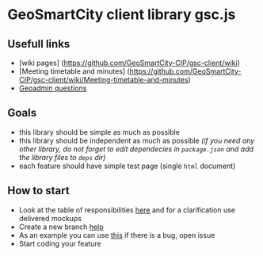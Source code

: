 # GeoSmartCity client library gsc.js

## Usefull links
* [wiki pages] (https://github.com/GeoSmartCity-CIP/gsc-client/wiki)
* [Meeting timetable and minutes] (https://github.com/GeoSmartCity-CIP/gsc-client/wiki/Meeting-timetable-and-minutes)
* [Geoadmin questions](https://github.com/GeoSmartCity-CIP/gsc-geoadmin/wiki/GeoAdmin%20QA)

## Goals
* this library should be simple as much as possible
* this library should be independent as much as possible *(if you need any other library, do not forget to edit dependecies in `package.json` and add the library files to `deps` dir)*
* each feature should have simple test page (single `html` document)

## How to start
 * Look at the table of responsibilities [here](https://github.com/GeoSmartCity-CIP/gsc-client/wiki/List-of-tasks-and-responsible-partner) and for a clarification use delivered mockups
 * Create a new branch [help](https://github.com/GeoSmartCity-CIP/gsc-client/wiki/git-workflow#starting-a-new-feature)
 * As an example you can use [this](https://github.com/GeoSmartCity-CIP/gsc-client/tree/feature/workflow-alert-event) if there is a bug, open issue
 * Start coding your feature
